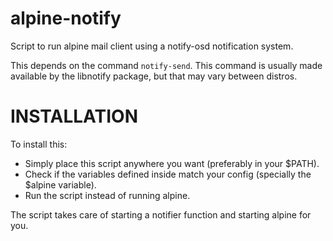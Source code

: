 alpine-notify
=============

Script to run alpine mail client using a notify-osd notification system.

This depends on the command `notify-send`. This command is usually
made available by the libnotify package, but that may vary between
distros.

INSTALLATION
============

To install this:
 - Simply place this script anywhere you want (preferably in your $PATH).
 - Check if the variables defined inside match your config (specially the $alpine variable).
 - Run the script instead of running alpine.

The script takes care of starting a notifier function and starting
alpine for you.
